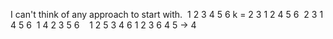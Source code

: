 I can't think of any approach to start with.
​
1 2 3 4 5 6
k = 2
3 1 2 4 5 6
​
2 3 1 4 5 6
​
1 4 2 3 5 6
​
​
​
1 2 5 3 4 6
1 2 3 6 4 5
-> 4